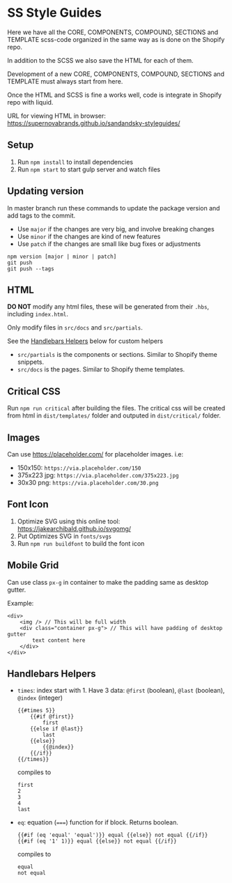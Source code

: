 # SS Style Guides

Here we have all the CORE, COMPONENTS, COMPOUND, SECTIONS and TEMPLATE scss-code organized in the same way as is done on the Shopify repo.

In addition to the SCSS we also save the HTML for each of them.

Development of a new CORE, COMPONENTS, COMPOUND, SECTIONS and TEMPLATE must always start from here.

Once the HTML and SCSS is fine a works well, code is integrate in Shopify repo with liquid.

URL for viewing HTML in browser: https://supernovabrands.github.io/sandandsky-styleguides/

## Setup
1. Run `npm install` to install dependencies
2. Run `npm start` to start gulp server and watch files

## Updating version
In master branch run these commands to update the package version and add tags to the commit.
- Use `major` if the changes are very big, and involve breaking changes
- Use `minor` if the changes are kind of new features
- Use `patch` if the changes are small like bug fixes or adjustments
```
npm version [major | minor | patch]
git push
git push --tags
```

## HTML
__DO NOT__ modify any html files, these will be generated from their `.hbs`, including `index.html`.

Only modify files in `src/docs` and `src/partials`.

See the [Handlebars Helpers](#handlebars-helpers) below for custom helpers
- `src/partials` is the components or sections. Similar to Shopify theme snippets.
- `src/docs` is the pages. Similar to Shopify theme templates.

## Critical CSS
Run `npm run critical` after building the files.
The critical css will be created from html in `dist/templates/` folder and outputed in `dist/critical/` folder.


## Images
Can use https://placeholder.com/ for placeholder images. i.e:
- 150x150: `https://via.placeholder.com/150`
- 375x223 jpg: `https://via.placeholder.com/375x223.jpg`
- 30x30 png: `https://via.placeholder.com/30.png`

## Font Icon
1. Optimize SVG using this online tool: https://jakearchibald.github.io/svgomg/
2. Put Optimizes SVG in `fonts/svgs`
3. Run `npm run buildfont` to build the font icon

## Mobile Grid
Can use class `px-g` in container to make the padding same as desktop gutter.

Example:
```
<div>
	<img /> // This will be full width
	<div class="container px-g"> // This will have padding of desktop gutter
		text content here
	</div>
</div>
```

## Handlebars Helpers
- `times`: index start with 1. Have 3 data: `@first` (boolean), `@last` (boolean),  `@index` (integer)
	```
	{{#times 5}}
		{{#if @first}}
			first
		{{else if @last}}
			last
		{{else}}
			{{@index}}
		{{/if}}
	{{/times}}
	```
	compiles to
	```
	first
	2
	3
	4
	last
	```
- `eq`: equation (`===`) function for if block. Returns boolean.
	```
	{{#if (eq 'equal' 'equal')}} equal {{else}} not equal {{/if}}
	{{#if (eq '1' 1)}} equal {{else}} not equal {{/if}}
	```
	compiles to
	```
	equal
	not equal
	```
